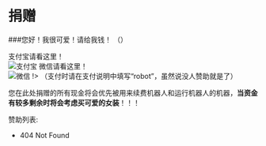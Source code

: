 # 捐赠

###您好！我很可爱！请给我钱！
（）

支付宝请看这里！  
![支付宝](https://amazefcc233.com/pic/geiqian/Alipay.png)
微信请看这里！  
![微信](https://amazefcc233.com/pic/geiqian/Wepay.png)
!> （支付时请在支付说明中填写“robot”，虽然说没人赞助就是了）  
  
您在此处捐赠的所有现金将会优先被用来续费机器人和运行机器人的机器，**当资金有较多剩余时将会考虑买可爱的女装**！！！  

赞助列表:
 - 404 Not Found